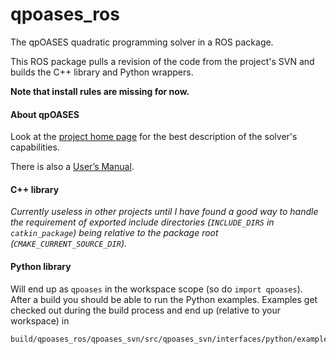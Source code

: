 # qpoases_ros
The qpOASES quadratic programming solver in a ROS package.

This ROS package pulls a revision of the code from the project's SVN and builds
the C++ library and Python wrappers.

**Note that install rules are missing for now.**

#### About qpOASES
Look at the [project home page](https://projects.coin-or.org/qpOASES) for the
best description of the solver's capabilities.

There is also a [User’s Manual](http://www.coin-or.org/qpOASES/doc/3.0/manual.pdf).

#### C++ library
*Currently useless in other projects until I have found a good way to handle the
requirement of exported include directories (`INCLUDE_DIRS` in `catkin_package`)
being relative to the package root (`CMAKE_CURRENT_SOURCE_DIR`).*

#### Python library
Will end up as `qpoases` in the workspace scope (so do `import qpoases`). After
a build you should be able to run the Python examples. Examples get checked out
during the build process and end up (relative to your workspace) in

```
build/qpoases_ros/qpoases_svn/src/qpoases_svn/interfaces/python/examples/
```
